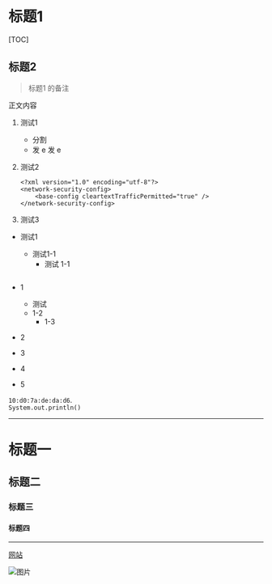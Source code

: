# 标题1

[TOC]

## 标题2
>标题1 的备注

正文内容

1. 测试1
    - 分割
    - 发 e 发 e

2. 测试2

    ```
    <?xml version="1.0" encoding="utf-8"?>
    <network-security-config>
        <base-config cleartextTrafficPermitted="true" />
    </network-security-config>
    ```
3. 测试3

- 测试1
    + 测试1-1
        * 测试 1-1
        ```
        
        ```

- 1
    + 测试
    + 1-2
        * 1-3
- 2
- 3
- 4
- 5


`10:d0:7a:de:da:d6`.   
`System.out.println()`

---

# 标题一
## 标题二
### 标题三
#### 标题四
 
---

[网站](https://blog.csdn.net/qq_18620851/article/details/80617549)       

![图片](https://img-blog.csdn.net/20150315205803398)